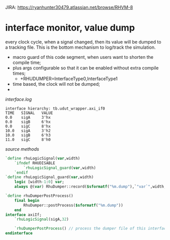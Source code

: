 JIRA: https://ryanhunter30479.atlassian.net/browse/RHVM-8

# interface monitor, value dump

every clock cycle, when a signal changed, then its value will be dumped to a tracking file. This is the bottom mechanism to log/track the simulation.

-   macro guard of this code segment, when users want to shorten the compile time;  
-   plus args configurable so that it can be enabled without extra compile times;
	- +RHUDUMPER=InterfaceType0,InterfaceType1
-   time based, the clock will not be dumped;  
- 

_interface.log_
```
interface hierarchy: tb.udut_wrapper.axi_if0
TIME   SIGNAL   VALUE
0.0    sigA     3'hx
0.0    sigB     6'hx
0.0    sigC     8'hx
10.0   sigA     3'h2
10.0   sigB     6'h3
11.0   sigC     8'h0
```

_source methods_

```systemverilog
`define rhuLogicSignal(var,width)
	`ifndef RHUDISABLE
		`rhuLogicSignal_guard(var,width)
	`endif
`define rhuLogicSignal_guard(var,width)
	logic [width-1:0] var;
	always @(var) RhuDumper::record($sformatf("%m.dump"),`"var`",width,var,$time);

`define rhuDumperPostProcess()
	final begin
		RhuDumper::postProcess($sformatf("%m.dump"))
	end
interface axiIf;
	`rhuLogicSignal(sigA,32)

	`rhuDumperPostProcess() // process the dumper file of this interface
endinterface
```

